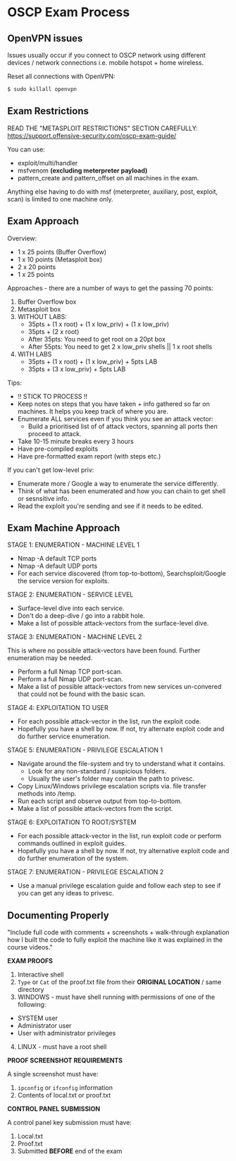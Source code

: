 # OSCP Exam Process

## OpenVPN issues

Issues usually occur if you connect to OSCP network using different devices / network connections i.e. mobile hotspot + home wireless.

Reset all connections with OpenVPN:
```bash
$ sudo killall openvpn
```

## Exam Restrictions

READ THE "METASPLOIT RESTRICTIONS" SECTION CAREFULLY: https://support.offensive-security.com/oscp-exam-guide/

You can use:
* exploit/multi/handler
* msfvenom __(excluding meterpreter payload)__
* pattern_create and pattern_offset on all machines in the exam.

Anything else having to do with msf (meterpreter, auxiliary, post, exploit, scan) is limited to one machine only.


## Exam Approach

Overview:
* 1 x 25 points (Buffer Overflow)
* 1 x 10 points (Metasploit box)
* 2 x 20 points
* 1 x 25 points

Approaches - there are a number of ways to get the passing 70 points:
1. Buffer Overflow box
2. Metasploit box
3. WITHOUT LABS:
    * 35pts + (1 x root) + (1 x low_priv) + (1 x low_priv)
    * 35pts + (2 x root)
    * After 35pts: You need to get root on a 20pt box
    * After 55pts: You need to get 2 x low_priv shells || 1 x root shells
 4. WITH LABS
    * 35pts + (1 x root) + (1 x low_priv) + 5pts LAB
    * 35pts + (3 x low_priv) + 5pts LAB

Tips:
* !! STICK TO PROCESS !!
* Keep notes on steps that you have taken + info gathered so far on machines. It helps you keep track of where you are.
* Enumerate ALL services even if you think you see an attack vector:
    * Build a prioritised list of of attack vectors, spanning all ports then proceed to attack.
* Take 10-15 minute breaks every 3 hours
* Have pre-compiled exploits
* Have pre-formatted exam report (with steps etc.)

If you can't get low-level priv:
* Enumerate more / Google a way to enumerate the service differently.
* Think of what has been enumerated and how you can chain to get shell or sesnsitive info.
* Read the exploit you're sending and see if it needs to be edited.


## Exam Machine Approach

STAGE 1: ENUMERATION - MACHINE LEVEL 1

* Nmap -A default TCP ports
* Nmap -A default UDP ports
* For each service discovered (from top-to-bottom), Searchsploit/Google the service version for exploits.

STAGE 2: ENUMERATION - SERVICE LEVEL

* Surface-level dive into each service.
* Don't do a deep-dive / go into a rabbit hole.
* Make a list of possible attack-vectors from the surface-level dive.

STAGE 3: ENUMERATION - MACHINE LEVEL 2

This is where no possible attack-vectors have been found. Further enumeration may be needed.

* Perform a full Nmap TCP port-scan.
* Perform a full Nmap UDP port-scan.
* Make a list of possible attack-vectors from new services un-convered that could not be found with the basic scan.

STAGE 4: EXPLOITATION TO USER

* For each possible attack-vector in the list, run the exploit code.
* Hopefully you have a shell by now. If not, try alternate exploit code and do further service enumeration.

STAGE 5: ENUMERATION - PRIVILEGE ESCALATION 1

* Navigate around the file-system and try to understand what it contains.
  * Look for any non-standard / suspicious folders.
  * Usually the user's folder may contain the path to privesc.
* Copy Linux/Windows privilege escalation scripts via. file transfer methods into /temp.
* Run each script and observe output from top-to-bottom.
* Make a list of possible attack-vectors from the script.

STAGE 6: EXPLOITATION TO ROOT/SYSTEM

* For each possible attack-vector in the list, run exploit code or perform commands outlined in exploit guides.
* Hopefully you have a shell by now. If not, try alternative exploit code and do further enumeration of the system.

STAGE 7: ENUMERATION - PRIVILEGE ESCALATION 2

* Use a manual privilege escalation guide and follow each step to see if you can get any ideas to privesc.


## Documenting Properly

"Include full code with comments + screenshots + walk-through explanation how I built the code to fully exploit the machine like it was explained in the course videos."

**EXAM PROOFS**

1. Interactive shell
2. `Type` or `Cat` of the proof.txt file from their __ORIGINAL LOCATION__ / same directory
3. WINDOWS - must have shell running with permissions of one of the following:
  * SYSTEM user
  * Administrator user
  * User with administrator privileges
4. LINUX - must have a root shell

**PROOF SCREENSHOT REQUIREMENTS**

A single screenshot must have:
1. `ipconfig` or `ifconfig` information
2. Contents of local.txt or proof.txt

**CONTROL PANEL SUBMISSION**

A control panel key submission must have:
1. Local.txt
2. Proof.txt
3. Submitted __BEFORE__ end of the exam


